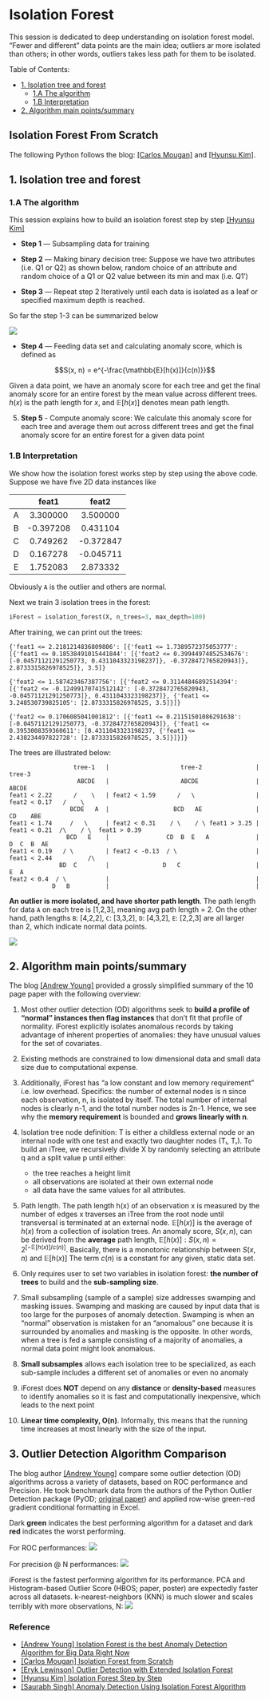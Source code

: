 # Isolation Forest

This session is dedicated to deep understanding on isolation forest model. “Fewer and different” data points are the main idea; outliers ar more isolated than others; in other words, outliers takes less path for them to be isolated.


Table of Contents:

* [1. Isolation tree and forest](https://github.com/HsiangHung/Machine_Learning_Note/tree/master/Anomaly_Detection/isolation_forest#1-isolation-tree-and-forest)
     * [1.A The algorithm](https://github.com/HsiangHung/Machine_Learning_Note/tree/master/Anomaly_Detection/isolation_forest#1a-the-algorithm) 
     * [1.B Interpretation](https://github.com/HsiangHung/Machine_Learning_Note/tree/master/Anomaly_Detection/isolation_forest#1b-interpretation)
* [2. Algorithm main points/summary](https://github.com/HsiangHung/Machine_Learning_Note/tree/master/Anomaly_Detection/isolation_forest#2-algorithm-main-pointssummary)
     




## Isolation Forest From Scratch

The following Python follows the blog: [[Carlos Mougan]][Isolation Forest from Scratch] and [[Hyunsu Kim]][Isolation Forest Step by Step].

## 1. Isolation tree and forest

### 1.A The algorithm

This session explains how to build an isolation forest step by step [[Hyunsu Kim]][Isolation Forest Step by Step]

* **Step 1** — Subsampling data for training

* **Step 2** — Making binary decision tree: Suppose we have two attributes (i.e. Q1 or Q2) as shown below, random choice of an attribute and random choice of a Q1 or Q2 value between its min and max (i.e. Q1’)

* **Step 3** — Repeat step 2 Iteratively until each data is isolated as a leaf or specified maximum depth is reached.

So far the step 1-3 can be summarized below

![](images/isolation_tree.png)

* **Step 4** — Feeding data set and calculating anomaly score, which is defined as 

$$S(x, n) = e^{-\frac{\mathbb{E}[h(x)]}{c(n)}}$$

Given a data point, we have an anomaly score for each tree and get the final anomaly score for an entire forest by the mean value across different trees. $h(x)$ is the path length for $x$, and $\mathbb{E}[h(x)]$ denotes mean path length. 


5. **Step 5** - Compute anomaly score: We calculate this anomaly score for each tree and average them out across different trees and get the final anomaly score for an entire forest for a given data point

### 1.B Interpretation

We show how the isolation forest works step by step using the above code. Suppose we have five 2D data instances like

| | feat1 | feat2|
|:-:|:-:| :-:|
|A|  3.300000 | 3.500000 |
|B| -0.397208 | 0.431104 |
|C|  0.749262 |-0.372847 |
|D|  0.167278 |-0.045711 |
|E|  1.752083 | 2.873332 |

Obviously `A` is the outlier and others are normal.

Next we train 3 isolation trees in the forest:
```Python 
iForest = isolation_forest(X, n_trees=3, max_depth=100)
```
After training, we can print out the trees:
```
{'feat1 <= 2.2181214836809806': [{'feat1 <= 1.7389572375053777': [{'feat1 <= 0.18538491015441844': [{'feat2 <= 0.39944974852534676': [-0.04571121291250773, 0.4311043323198237]}, -0.3728472765820943]}, 2.8733315826978525]}, 3.5]}

{'feat2 <= 1.587423467387756': [{'feat2 <= 0.31144846892514394': [{'feat2 <= -0.12499170741512142': [-0.3728472765820943, -0.04571121291250773]}, 0.4311043323198237]}, {'feat1 <= 3.248530739825105': [2.8733315826978525, 3.5]}]}

{'feat2 <= 0.1706085041001812': [{'feat1 <= 0.21151501086291638': [-0.04571121291250773, -0.3728472765820943]}, {'feat1 <= 0.3953008359360611': [0.4311043323198237, {'feat1 <= 2.438234497822728': [2.8733315826978525, 3.5]}]}]}
```
The trees are illustrated below:
```
                  tree-1   |                    tree-2               |                 tree-3
                   ABCDE   |                    ABCDE                |                 ABCDE
feat1 < 2.22      /    \   | feat2 < 1.59      /   \                 | feat2 < 0.17   /    \
                 BCDE   A  |                  BCD   AE               |               CD    ABE
feat1 < 1.74     /   \     | feat2 < 0.31    / \    / \ feat1 > 3.25 | feat1 < 0.21  /\    / \  feat1 > 0.39           
                BCD   E    |                CD  B  E   A             |              D  C  B  AE
feat1 < 0.19   / \         | feat2 < -0.13  / \                      | feat1 < 2.44          /\
              BD  C        |               D   C                     |                      E  A
feat2 < 0.4  / \           |                                         |
            D   B          |                                         |
```


**An outlier is more isolated, and have shorter path length**. The path length for data `A` on each tree is [1,2,3], meaning avg path length = 2. On the other hand, path lengths `B`: [4,2,2], `C`: [3,3,2], `D`: [4,3,2], `E`: [2,2,3] are all larger than 2, which indicate normal data points.

![](images/isolation_forest.png)



   
## 2. Algorithm main points/summary

The blog [[Andrew Young]][Isolation Forest is the best Anomaly Detection Algorithm for Big Data Right Now] provided a grossly simplified summary of the 10 page paper with the following overview:

1. Most other outlier detection (OD) algorithms seek to **build a profile of “normal” instances then flag instances** that don’t fit that profile of normality. iForest explicitly isolates anomalous records by taking advantage of inherent properties of anomalies: they have unusual values for the set of covariates.

2. Existing methods are constrained to low dimensional data and small data size due to computational expense.

3. Additionally, iForest has “a low constant and low memory requirement” i.e. low overhead. Specifics: the number of external nodes is n since each observation, n, is isolated by itself. The total number of internal nodes is clearly n-1, and the total number nodes is 2n-1. Hence, we see why the **memory requirement** is bounded and **grows linearly with n**.

4. Isolation tree node definition: T is either a childless external node or an internal node with one test and exactly two daughter nodes (Tₗ, Tᵣ). To build an iTree, we recursively divide X by randomly selecting an attribute q and a split value p until either: 
   *  the tree reaches a height limit
   *  all observations are isolated at their own external node
   *  all data have the same values for all attributes.

5. Path length. The path length h(x) of an observation x is measured by the number of edges x traverses an iTree from the root node until transversal is terminated at an external node. $\mathbb{E}[h(x)]$ is the average of $h(x)$ from a collection of isolation trees. An anomaly score, $S(x, n)$, can be derived from the **average** path length, $\mathbb{E}[h(x)]: S(x, n) = 2^[− \mathbb{E}[h(x)] / c(n)]$. Basically, there is a monotonic relationship between $S(x,n)$ and $\mathbb{E}[h(x)]$ The term $c(n)$ is a constant for any given, static data set.

6. Only requires user to set two variables in isolation forest: **the number of trees** to build and the **sub-sampling size**. 

7. Small subsampling (sample of a sample) size addresses swamping and masking issues. Swamping and masking are caused by input data that is too large for the purposes of anomaly detection. Swamping is when an “normal” observation is mistaken for an “anomalous” one because it is surrounded by anomalies and masking is the opposite. In other words, when a tree is fed a sample consisting of a majority of anomalies, a normal data point might look anomalous. 

8. **Small subsamples** allows each isolation tree to be specialized, as each sub-sample includes a different set of anomalies or even no anomaly

9. iForest does **NOT** depend on any **distance** or **density-based** measures to identify anomalies so it is fast and computationally inexpensive, which leads to the next point

10. **Linear time complexity, O(n)**. Informally, this means that the running time increases at most linearly with the size of the input. 


## 3. Outlier Detection Algorithm Comparison

The blog author [[Andrew Young]][Isolation Forest is the best Anomaly Detection Algorithm for Big Data Right Now] compare some outlier detection (OD) algorithms across a variety of datasets, based on ROC performance and Precision. He took benchmark data from the authors of the Python Outlier Detection package (PyOD; [original paper](https://www.jmlr.org/papers/volume20/19-011/19-011.pdf)) and applied row-wise green-red gradient conditional formatting in Excel. 

Dark **green** indicates the best performing algorithm for a dataset and dark **red** indicates the worst performing.

For ROC performances:
![](images/ROC_performance.png)

For precision @ N performances:
![](images/precision_performance.png)

iForest is the fastest performing algorithm for its performance. PCA and Histogram-based Outlier Score (HBOS; paper, poster) are expectedly faster across all datasets. k-nearest-neighbors (KNN) is much slower and scales terribly with more observations, N:
![](images/timespent_comparison.png)

### Reference

* [Isolation Forest is the best Anomaly Detection Algorithm for Big Data Right Now]: https://towardsdatascience.com/isolation-forest-is-the-best-anomaly-detection-algorithm-for-big-data-right-now-e1a18ec0f94f
[[Andrew Young] Isolation Forest is the best Anomaly Detection Algorithm for Big Data Right Now](https://towardsdatascience.com/isolation-forest-is-the-best-anomaly-detection-algorithm-for-big-data-right-now-e1a18ec0f94f)
* [Isolation Forest from Scratch]: https://towardsdatascience.com/isolation-forest-from-scratch-e7e5978e6f4c
[[Carlos Mougan] Isolation Forest from Scratch](https://towardsdatascience.com/isolation-forest-from-scratch-e7e5978e6f4c)
* [Outlier Detection with Extended Isolation Forest]: https://towardsdatascience.com/outlier-detection-with-extended-isolation-forest-1e248a3fe97b
[[Eryk Lewinson] Outlier Detection with Extended Isolation Forest](https://towardsdatascience.com/outlier-detection-with-extended-isolation-forest-1e248a3fe97b)
* [Isolation Forest Step by Step]: https://hyunsukim-9320.medium.com/isolation-forest-step-by-step-341b82923168
[[Hyunsu Kim] Isolation Forest Step by Step](https://hyunsukim-9320.medium.com/isolation-forest-step-by-step-341b82923168)
* [Anomaly Detection Using Isolation Forest Algorithm]: https://medium.com/analytics-vidhya/anomaly-detection-using-isolation-forest-algorithm-8cf36c38d6f7
[[Saurabh Singh] Anomaly Detection Using Isolation Forest Algorithm](https://medium.com/analytics-vidhya/anomaly-detection-using-isolation-forest-algorithm-8cf36c38d6f7)


